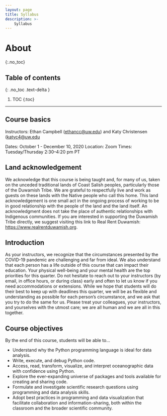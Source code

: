 ```yaml
---
layout: page
title: Syllabus
description: >-
    Syllabus
---
```


# About
{:.no_toc}

## Table of contents
{: .no_toc .text-delta }

1. TOC
{:toc}

---

## Course basics

Instructors: Ethan Campbell ([ethancc@uw.edu](mailto:ethancc@uw.edu)) and Katy Christensen ([katyc4@uw.edu](mailto:katyc4@uw.edu)

Dates: October 1 - December 10, 2020
Location: Zoom
Times: Tuesday/Thursday 2:30–4:20 pm PT


## Land acknowledgement

We acknowledge that this course is being taught and, for many of us, taken on the unceded traditional lands of Coast Salish peoples, particularly those of the Duwamish Tribe. We are grateful to respectfully live and work as guests on these lands with the Native people who call this home. This land acknowledgement is one small act in the ongoing process of working to be in good relationship with the people of the land and the land itself. An acknowledgment does not take the place of authentic relationships with Indigenous communities. If you are interested in supporting the Duwamish Tribe directly, we suggest visiting this link to Real Rent Duwamish: https://www.realrentduwamish.org.

## Introduction

As your instructors, we recognize that the circumstances presented by the COVID-19 pandemic are challenging and far from ideal. We also understand that each person has a life outside of this course that can impact their education. Your physical well-being and your mental health are the top priorities for this quarter. Do not hesitate to reach out to your instructors (by email, in office hours, or during class) early and often to let us know if you need accommodations or extensions. While we hope that students will do their best to keep up with deadlines this quarter, we will be as flexible and understanding as possible for each person’s circumstance, and we ask that you try to do the same for us. Please treat your colleagues, your instructors, and yourselves with the utmost care; we are all human and we are all in this together.

## Course objectives

By the end of this course, students will be able to...

- Understand why the Python programming language is ideal for data analysis.
- Write, execute, and debug Python code.
- Access, read, transform, visualize, and interpret oceanographic data with confidence using Python.
- Explore the ever-expanding universe of packages and tools available for creating and sharing code.
- Formulate and investigate scientific research questions using programming and data analysis skills.
- Adopt best practices in programming and data visualization that facilitate collaboration and information-sharing, both within the classroom and the broader scientific community.
